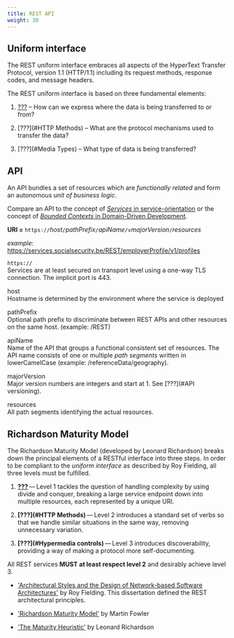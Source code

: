 ```yaml
---
title: REST API
weight: 30
---
```


## Uniform interface

The REST uniform interface embraces all aspects of the HyperText Transfer Protocol, version 1.1 (HTTP/1.1) including its request methods, response codes, and message headers.​

The REST uniform interface is based on three fundamental elements:

1.  [???](#Resources) – How can we express where the data is being transferred to or from?

2.  [???](#HTTP Methods) – What are the protocol mechanisms used to transfer the data?

3.  [???](#Media Types) – What type of data is being transferred?

## API

An API bundles a set of resources which are *functionally related* and form an autonomous *unit of business logic*.

Compare an API to the concept of [*Services* in service-orientation](https://patterns.arcitura.com/soa-patterns/basics/serviceorientation/services) or the concept of [*Bounded Contexts* in Domain-Driven Development](https://martinfowler.com/bliki/BoundedContext.html).

**URI =** `https://`<span class="green">*host*</span>`/`<span class="green">*pathPrefix*</span>`/`<span class="green">*apiName*</span>`/v`<span class="green">*majorVersion*</span>`/`<span class="green">*resources*</span>

<span class="gray">*example:* https://services.socialsecurity.be/REST/employerProfile/v1/profiles</span>

`https://`  
Services are at least secured on transport level using a one-way TLS connection. The implicit port is 443.

host  
Hostname is determined by the environment where the service is deployed

pathPrefix  
Optional path prefix to discriminate between REST APIs and other resources on the same host. <span class="gray">(example: /REST)</span>

apiName  
Name of the API that groups a functional consistent set of resources. The API name consists of one or multiple *path segments* written in lowerCamelCase <span class="gray">(example: /referenceData/geography)</span>.

majorVersion  
Major version numbers are integers and start at 1. See [???](#API versioning).

resources  
All path segments identifying the actual resources.

## Richardson Maturity Model

The Richardson Maturity Model (developed by Leonard Richardson) breaks down the principal elements of a RESTful interface into three steps.
In order to be compliant to the *uniform interface* as described by Roy Fielding, all three levels must be fulfilled.

1.  **[???](#Resources)** — Level 1 tackles the question of handling complexity by using divide and conquer, breaking a large service endpoint down into multiple resources, each represented by a unique URI.

2.  **[???](#HTTP Methods)** — Level 2 introduces a standard set of verbs so that we handle similar situations in the same way, removing unnecessary variation.

3.  **[???](#Hypermedia controls)** — Level 3 introduces discoverability, providing a way of making a protocol more self-documenting.

All REST services **MUST at least respect level 2** and desirably achieve level 3.

- ['Architectural Styles and the Design of Network-based Software Architectures'](http://www.ics.uci.edu/~fielding/pubs/dissertation/top.htm) by Roy Fielding. This dissertation defined the REST architectural principles.

- ['Richardson Maturity Model'](http://martinfowler.com/articles/richardsonMaturityModel.html) by Martin Fowler

- ['The Maturity Heuristic'](http://www.crummy.com/writing/speaking/2008-QCon/act3.html) by Leonard Richardson
